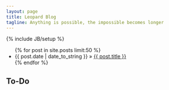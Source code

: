 ```yaml
---
layout: page
title: Leopard Blog
tagline: Anything is possible, the impossible becomes longer
---
```

{% include JB/setup %}

<ul class="posts">
  {% for post in site.posts limit:50 %}
    <li><span>{{ post.date | date_to_string }}</span> &raquo; <a href="{{ BASE_PATH }}{{ post.url }}">{{ post.title }}</a></li>
  {% endfor %}
</ul>

## To-Do




